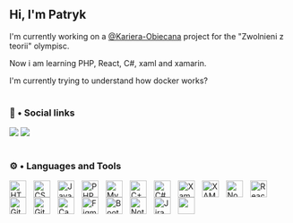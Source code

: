 ## Hi, I'm Patryk

<p>I'm currently working on a <a href="https://github.com/Kariera-Obiecana">@Kariera-Obiecana</a> project for the "Zwolnieni z teorii" olympisc.</p>
<p>Now i am learning PHP, React, C#, xaml and xamarin.</p>
<p>I'm currently trying to understand how docker works?</p>

#

### 📲 • Social links 

<a href="https://www.linkedin.com/in/patryk-ruzicki"><img src="https://img.shields.io/badge/-LinkedIn-%230077B5?style=for-the-badge&logo=linkedin&logoColor=white"></a> 
<a href = "mailto:arcysanta@gmail.com"><img src="https://img.shields.io/badge/-Gmail-%23333?style=for-the-badge&logo=gmail&logoColor=white"></a>
<br/>

#

### ⚙️ • Languages and Tools

<img align="left" alt="HTML" width="30px" style="padding-right:10px;" src="https://cdn.jsdelivr.net/gh/devicons/devicon/icons/html5/html5-original.svg" />
<img align="left" alt="CSS" width="30px" style="padding-right:10px;" src="https://cdn.jsdelivr.net/gh/devicons/devicon/icons/css3/css3-original.svg" />
<img align="left" alt="JavaScript" width="30px" style="padding-right:10px;" src="https://cdn.jsdelivr.net/gh/devicons/devicon/icons/javascript/javascript-plain.svg" />
<img align="left" alt="PHP" width="30px" style="padding-right:10px;" src="https://cdn.jsdelivr.net/gh/devicons/devicon@latest/icons/php/php-original.svg" />
<img align="left" alt="MySQL" width="30px" style="padding-right:10px;" src="https://cdn.jsdelivr.net/gh/devicons/devicon/icons/mysql/mysql-original-wordmark.svg">
<img align="left" alt="C++" width="30px" style="padding-right:10px;" src="https://cdn.jsdelivr.net/gh/devicons/devicon/icons/cplusplus/cplusplus-original.svg" />
<img align="left" alt="C#" width="30px" style="padding-right:10px;" src="https://cdn.jsdelivr.net/gh/devicons/devicon/icons/csharp/csharp-original.svg" />
<img align="left" alt="Xamarin" width="30px" style="padding-right:10px;" src="https://cdn.jsdelivr.net/gh/devicons/devicon@latest/icons/xamarin/xamarin-original.svg" />
<img align="left" alt="XAML" width="30px" style="padding-right:10px;" src="https://cdn.jsdelivr.net/gh/devicons/devicon@latest/icons/xml/xml-plain.svg" />
<img align="left" alt="NodeJS" width="30px" style="padding-right:10px;" src="https://cdn.jsdelivr.net/gh/devicons/devicon@latest/icons/nodejs/nodejs-original.svg" />
<img align="left" alt="React" width="30px" style="padding-right:10px;" src="https://cdn.jsdelivr.net/gh/devicons/devicon@latest/icons/react/react-original.svg" />
<img align="left" alt="GitHub" width="30px" style="padding-right:10px;" src="https://cdn.jsdelivr.net/gh/devicons/devicon/icons/github/github-original.svg" />
<img align="left" alt="Git" width="30px" style="padding-right:10px;" src="https://cdn.jsdelivr.net/gh/devicons/devicon/icons/git/git-original.svg" />
<img align="left" alt="Canva" width="30px" style="padding-right:10px;" src="https://cdn.jsdelivr.net/gh/devicons/devicon/icons/canva/canva-original.svg" />
<img align="left" alt="Figma" width="30px" style="padding-right:10px;" src="https://cdn.jsdelivr.net/gh/devicons/devicon/icons/figma/figma-original.svg" />
<img align="left" alt="Bootstrap" width="30px" style="padding-right:10px;" src="https://cdn.jsdelivr.net/gh/devicons/devicon/icons/bootstrap/bootstrap-original.svg" />
<img align="left" alt="Notion" width="30px" style="padding-right:10px;" src="https://cdn.jsdelivr.net/gh/devicons/devicon@latest/icons/notion/notion-original.svg" />
<img align="left" alt="Jira" width="30px" style="padding-right:10px;" src="https://cdn.jsdelivr.net/gh/devicons/devicon@latest/icons/jira/jira-original.svg" />
<img align="left" alt="" width="30px" style="padding-right:10px;" src="https://cdn.jsdelivr.net/gh/devicons/devicon@latest/icons/slack/slack-original.svg" />
          
          
          
          

<!--
https://cdn.jsdelivr.net/gh/devicons/devicon/icons/unrealengine/unrealengine-original.svg
https://cdn.jsdelivr.net/gh/devicons/devicon/icons/unity/unity-original.svg
https://cdn.jsdelivr.net/gh/devicons/devicon/icons/wordpress/wordpress-plain.svg
https://cdn.jsdelivr.net/gh/devicons/devicon/icons/blender/blender-original.svg
https://cdn.jsdelivr.net/gh/devicons/devicon/icons/typescript/typescript-original.svg
https://cdn.jsdelivr.net/gh/devicons/devicon/icons/python/python-original.svg
https://cdn.jsdelivr.net/gh/devicons/devicon/icons/jetbrains/jetbrains-original.svg
https://cdn.jsdelivr.net/gh/devicons/devicon/icons/sass/sass-original.svg

https://www.youtube.com/channel/UC12zRUobBw5cVHwh-JqJPOA/featured

<img align="left" alt="VisualStudio" width="30px" style="padding-right:10px;" src="https://cdn.jsdelivr.net/gh/devicons/devicon/icons/visualstudio/visualstudio-plain.svg" />
<img align="left" alt="VSCode" width="30px" style="padding-right:10px;" src="https://cdn.jsdelivr.net/gh/devicons/devicon/icons/vscode/vscode-original.svg" />
-->
<!--<img align="left" alt="" width="30px" style="padding-right:10px;" src="" />-->

<!--

<br>

#

### 📊 • Stats
<!-- <p align="left"><img src=https://komarev.com/ghpvc/?username=patryk-ruzicki alt=patryk-ruzicki/></p> -->

<!--

<img height="180em" src="https://github-readme-stats.vercel.app/api?username=Patryk-Ruzicki&count_private=true&theme=moltack&include_all_commits=true&count_private=true"> <img height="180em" src="https://github-readme-stats.vercel.app/api/top-langs/?username=patryk-ruzicki&layout=compact&langs_count=7&theme=moltack" />

-->
